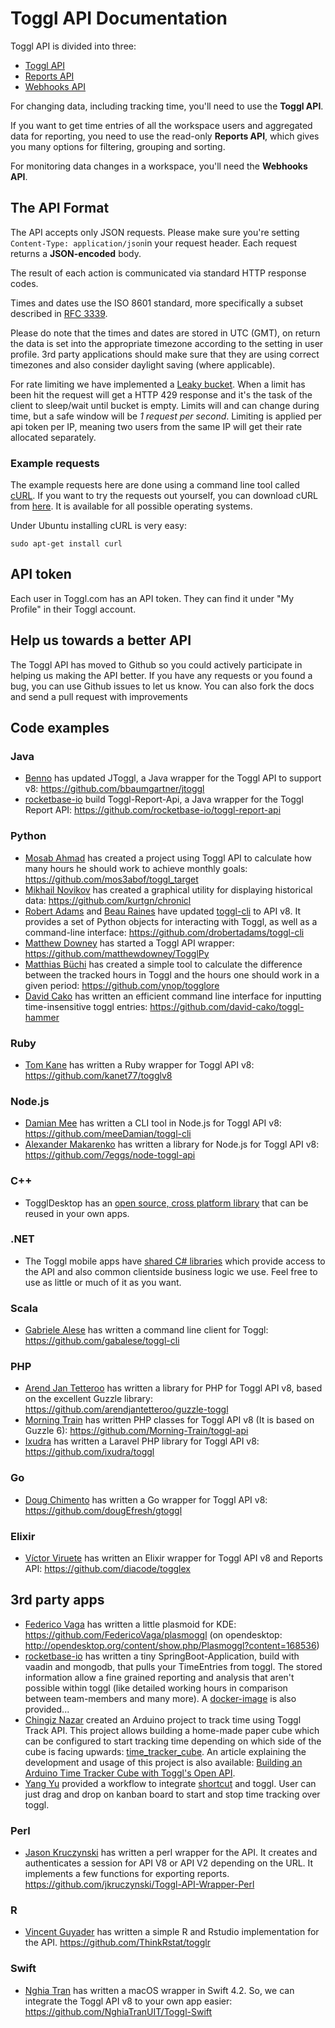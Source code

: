 Toggl API Documentation
====================

Toggl API is divided into three:

* [Toggl API](toggl_api.md)
* [Reports API](reports.md)
* [Webhooks API](webhooks.md)

For changing data, including tracking time, you'll need to use the **Toggl API**.

If you want to get time entries of all the workspace users and aggregated data for reporting, you need to use the read-only **Reports API**, which gives you many options for filtering, grouping and sorting.

For monitoring data changes in a workspace, you'll need the **Webhooks API**.

## The API Format

The API accepts only JSON requests. Please make sure you're setting `Content-Type: application/json`in your request header. Each request returns a **JSON-encoded** body.

The result of each action is communicated via standard HTTP response codes.

Times and dates use the ISO 8601 standard, more specifically a subset described in [RFC 3339](http://www.ietf.org/rfc/rfc3339.txt).

Please do note that the times and dates are stored in UTC (GMT), on return the data is set into the appropriate timezone according to the setting in user profile.
3rd party applications should make sure that they are using correct timezones and also consider daylight saving (where applicable).

For rate limiting we have implemented a [Leaky bucket](http://en.wikipedia.org/wiki/Leaky_bucket). When a limit has been hit the request will get a HTTP 429 response and it's the task of the client to sleep/wait until bucket is empty. Limits will and can change during time, but a safe window will be *1 request per second*.
Limiting is applied per api token per IP, meaning two users from the same IP will get their rate allocated separately.

### Example requests

The example requests here are done using a command line tool called [cURL](http://en.wikipedia.org/wiki/CURL). If you want to try the requests out yourself, you can download cURL from [here](http://curl.haxx.se/download.html). It is available for all possible operating systems.

Under Ubuntu installing cURL is very easy:

```shell
sudo apt-get install curl
```

## API token

Each user in Toggl.com has an API token. They can find it under "My Profile" in their Toggl account.


## Help us towards a better API

The Toggl API has moved to Github so you could actively participate in helping us making the API better. If you have any requests or you found a bug, you can use Github issues to let us know. You can also fork the docs and send a pull request with improvements

## Code examples

### Java
* [Benno](https://github.com/bennob) has updated JToggl, a Java wrapper for the Toggl API to support v8: https://github.com/bbaumgartner/jtoggl
* [rocketbase-io](https://github.com/rocketbase-io) build Toggl-Report-Api, a Java wrapper for the Toggl Report API: https://github.com/rocketbase-io/toggl-report-api

### Python
* [Mosab Ahmad](https://github.com/mos3abof) has created a project using Toggl API to calculate how many hours he should work to achieve monthly goals: https://github.com/mos3abof/toggl_target
* [Mikhail Novikov](https://github.com/kurtgn) has created a graphical utility for displaying historical data: https://github.com/kurtgn/chronicl
* [Robert Adams](https://github.com/drobertadams) and [Beau Raines](https://github.com/beauraines) have updated [toggl-cli](https://github.com/drobertadams/toggl-cli) to API v8. It provides a set of Python objects for interacting with Toggl, as well as a command-line interface: https://github.com/drobertadams/toggl-cli
* [Matthew Downey](https://github.com/matthewdowney) has started a Toggl API wrapper: https://github.com/matthewdowney/TogglPy
* [Matthias Büchi](https://github.com/ynop) has created a simple tool to calculate the difference between the tracked hours in Toggl and the hours one should work in a given period: https://github.com/ynop/togglore
* [David Cako](https://github.com/david-cako) has written an efficient command line interface for inputting time-insensitive toggl entries: https://github.com/david-cako/toggl-hammer

### Ruby
* [Tom Kane](https://github.com/kanet77) has written a Ruby wrapper for Toggl API v8: https://github.com/kanet77/togglv8

### Node.js
* [Damian Mee](https://github.com/meeDamian) has written a CLI tool in Node.js for Toggl API v8: https://github.com/meeDamian/toggl-cli
* [Alexander Makarenko](https://github.com/estliberitas) has written a library for Node.js for Toggl API v8: https://github.com/7eggs/node-toggl-api

### C++

* TogglDesktop has an [open source, cross platform library](https://github.com/toggl-open-source/toggldesktop/tree/master/src/lib) that can be reused in your own apps.

### .NET

* The Toggl mobile apps have [shared C# libraries](https://github.com/toggl/mobileapp) which provide access to the API and also common clientside business logic we use. Feel free to use as little or much of it as you want.

### Scala
* [Gabriele Alese](https://github.com/gabalese) has written a command line client for Toggl: https://github.com/gabalese/toggl-cli

### PHP
* [Arend Jan Tetteroo](https://github.com/arendjantetteroo) has written a library for PHP for Toggl API v8, based on the excellent Guzzle library: https://github.com/arendjantetteroo/guzzle-toggl
* [Morning Train](https://morningtrain.dk) has written PHP classes for Toggl API v8 (It is based on Guzzle 6): https://github.com/Morning-Train/toggl-api
* [Ixudra](https://ixudra.be) has written a Laravel PHP library for Toggl API v8: https://github.com/ixudra/toggl

### Go
* [Doug Chimento](https://github.com/dougEfresh) has written a Go wrapper for Toggl API v8: https://github.com/dougEfresh/gtoggl 

### Elixir
* [Víctor Viruete](https://github.com/hopsor) has written an Elixir wrapper for Toggl API v8 and Reports API: https://github.com/diacode/togglex

## 3rd party apps
* [Federico Vaga](https://github.com/FedericoVaga) has written a little plasmoid for KDE: https://github.com/FedericoVaga/plasmoggl (on opendesktop: http://opendesktop.org/content/show.php/Plasmoggl?content=168536)
* [rocketbase-io](https://github.com/rocketbase-io/toggl-reporter) has written a tiny SpringBoot-Application, build with vaadin and mongodb, that pulls your TimeEntries from toggl. The stored information allow a fine grained reporting and analysis that aren't possible within toggl (like detailed working hours in comparison between team-members and many more). A [docker-image](https://hub.docker.com/r/rocketbaseio/toggl-reporter/) is also provided...
 * [Chingiz Nazar](https://github.com/sultanbekuly) created an Arduino project to track time using Toggl Track API. This project allows building a home-made paper cube which can be configured to start tracking time depending on which side of the cube is facing upwards: [time_tracker_cube](https://github.com/sultanbekuly/time_tracker_cube). An article explaining the development and usage of this project is also available: [Building an Arduino Time Tracker Cube with Toggl's Open API](https://hackernoon.com/building-an-arduino-time-tracker-cube-with-toggls-open-api).
 * [Yang Yu](https://intetimer.com/) provided a workflow to integrate [shortcut](https://shortcut.com) and toggl. User can just drag and drop on kanban board to start and stop time tracking over toggl.

### Perl
* [Jason Kruczynski](https://github.com/jkruczynski) has written a perl wrapper for the API. It creates and authenticates a session for API V8 or API V2 depending on the URL. It implements a few functions for exporting reports. https://github.com/jkruczynski/Toggl-API-Wrapper-Perl

### R
* [Vincent Guyader](http://thinkr.fr) has written a simple R and Rstudio implementation for the API. https://github.com/ThinkRstat/togglr

### Swift
* [Nghia Tran](https://github.com/NghiaTranUIT) has written a macOS wrapper in Swift 4.2. So, we can integrate the Toggl API v8 to your own app easier: https://github.com/NghiaTranUIT/Toggl-Swift

